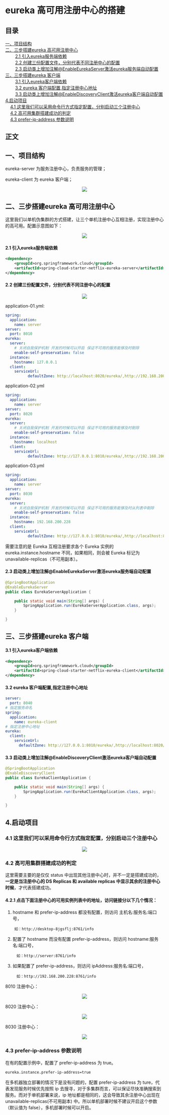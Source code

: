 # eureka 高可用注册中心的搭建

## 目录<br/>
<a href="#一项目结构">一、项目结构</a><br/>
<a href="#二三步搭建eureka-高可用注册中心">二、三步搭建eureka 高可用注册中心</a><br/>
&nbsp;&nbsp;&nbsp;&nbsp;&nbsp;&nbsp;&nbsp;&nbsp;<a href="#21-引入eureka服务端依赖">2.1 引入eureka服务端依赖</a><br/>
&nbsp;&nbsp;&nbsp;&nbsp;&nbsp;&nbsp;&nbsp;&nbsp;<a href="#22--创建三份配置文件分别代表不同注册中心的配置">2.2  创建三份配置文件，分别代表不同注册中心的配置</a><br/>
&nbsp;&nbsp;&nbsp;&nbsp;&nbsp;&nbsp;&nbsp;&nbsp;<a href="#23-启动类上增加注解EnableEurekaServer激活eureka服务端自动配置">2.3 启动类上增加注解@EnableEurekaServer激活eureka服务端自动配置</a><br/>
<a href="#三三步搭建eureka-客户端">三、三步搭建eureka 客户端</a><br/>
&nbsp;&nbsp;&nbsp;&nbsp;&nbsp;&nbsp;&nbsp;&nbsp;<a href="#31-引入eureka客户端依赖">3.1 引入eureka客户端依赖</a><br/>
&nbsp;&nbsp;&nbsp;&nbsp;&nbsp;&nbsp;&nbsp;&nbsp;<a href="#32-eureka-客户端配置指定注册中心地址">3.2 eureka 客户端配置,指定注册中心地址</a><br/>
&nbsp;&nbsp;&nbsp;&nbsp;&nbsp;&nbsp;&nbsp;&nbsp;<a href="#33-启动类上增加注解EnableDiscoveryClient激活eureka客户端自动配置">3.3 启动类上增加注解@EnableDiscoveryClient激活eureka客户端自动配置</a><br/>
<a href="#4启动项目">4.启动项目 </a><br/>
&nbsp;&nbsp;&nbsp;&nbsp;<a href="#41-这里我们可以采用命令行方式指定配置分别启动三个注册中心">4.1 这里我们可以采用命令行方式指定配置，分别启动三个注册中心</a><br/>
&nbsp;&nbsp;&nbsp;&nbsp;<a href="#42--高可用集群搭建成功的判定">4.2  高可用集群搭建成功的判定</a><br/>
&nbsp;&nbsp;&nbsp;&nbsp;<a href="#43--prefer-ip-address-参数说明">4.3  prefer-ip-address 参数说明</a><br/>
## 正文<br/>


## 一、项目结构

eureka-server 为服务注册中心，负责服务的管理；

eureka-client 为 eureka 客户端；

<div align="center"> <img src="https://github.com/heibaiying/spring-samples-for-all/blob/master/pictures/spring-cloud-eureka-cluster.png"/> </div>



## 二、三步搭建eureka 高可用注册中心

这里我们以单机伪集群的方式搭建，让三个单机注册中心互相注册，实现注册中心的高可用。配置示意图如下：

<div align="center"> <img src="https://github.com/heibaiying/spring-samples-for-all/blob/master/pictures/eureka-server-client.png"/> </div>

#### 2.1 引入eureka服务端依赖

```xml
<dependency>
    <groupId>org.springframework.cloud</groupId>
    <artifactId>spring-cloud-starter-netflix-eureka-server</artifactId>
</dependency>
```

#### 2.2  创建三份配置文件，分别代表不同注册中心的配置

<div align="center"> <img src="https://github.com/heibaiying/spring-samples-for-all/blob/master/pictures/eureka-application.png"/> </div>

application-01.yml:

```yaml
spring:
  application:
    name: server
server:
  port: 8010
eureka:
  server:
    # 关闭自我保护机制 开发的时候可以开启 保证不可用的服务能够及时剔除
    enable-self-preservation: false
  instance:
    hostname: 127.0.0.1
  client:
    serviceUrl:
          defaultZone: http://localhost:8020/eureka/,http://192.168.200.228:8030/eureka/
```

application-02.yml

```yaml
spring:
  application:
    name: server
server:
  port: 8020
eureka:
  server:
    # 关闭自我保护机制 开发的时候可以开启 保证不可用的服务能够及时剔除
    enable-self-preservation: false
  instance:
    hostname: localhost
  client:
    serviceUrl:
          defaultZone: http://127.0.0.1:8010/eureka/,http://192.168.200.228:8030/eureka/
```

application-03.yml

```yaml
spring:
  application:
    name: server
server:
  port: 8030
eureka:
  server:
    # 关闭自我保护机制 开发的时候可以开启 保证不可用的服务能够及时从列表中剔除
    enable-self-preservation: false
  instance:
    hostname: 192.168.200.228
  client:
    serviceUrl:
          defaultZone: http://127.0.0.1:8010/eureka/,http://localhost:8020/eureka/
```

需要注意的是 Eureka 互相注册要求各个 Eureka 实例的 eureka.instance.hostname 不同，如果相同，则会被 Eureka 标记为 unavailable-replicas（不可用副本）。

#### 2.3 启动类上增加注解@EnableEurekaServer激活eureka服务端自动配置

```java
@SpringBootApplication
@EnableEurekaServer
public class EurekaServerApplication {

    public static void main(String[] args) {
        SpringApplication.run(EurekaServerApplication.class, args);
    }

}
```



## 三、三步搭建eureka 客户端

#### 3.1 引入eureka客户端依赖

```xml
<dependency>
    <groupId>org.springframework.cloud</groupId>
    <artifactId>spring-cloud-starter-netflix-eureka-client</artifactId>
</dependency>
```

#### 3.2 eureka 客户端配置,指定注册中心地址

```yaml
server:
  port: 8040
# 指定服务命名
spring:
  application:
    name: eureka-client
# 指定注册中心地址
eureka:
  client:
    serviceUrl:
      defaultZone: http://127.0.0.1:8010/eureka/,http://localhost:8020/eureka/,http://192.168.200.228:8030/eureka/
```

#### 3.3 启动类上增加注解@EnableDiscoveryClient激活eureka客户端自动配置

```java
@SpringBootApplication
@EnableDiscoveryClient
public class EurekaClientApplication {

    public static void main(String[] args) {
        SpringApplication.run(EurekaClientApplication.class, args);
    }

}
```

## 4.启动项目 

### 4.1 这里我们可以采用命令行方式指定配置，分别启动三个注册中心

<div align="center"> <img src="https://github.com/heibaiying/spring-samples-for-all/blob/master/pictures/eureka-active.png"/> </div>

### 4.2  高可用集群搭建成功的判定

这里需要主要的是仅仅 status 中出现其他注册中心时，并不一定是搭建成功的，**一定是当注册中心的 DS Replicas 和 available replicas 中显示其余的注册中心时候**，才代表搭建成功。

#### 4.2.1  点击下面注册中心的可用实例列表中的地址，访问链接分以下几个情况：

1. hostname 和 prefer-ip-address 都没有配置，则访问 主机名:服务名:端口号，

```
    如：http://desktop-8jgsflj:8761/info
```

2. 配置了 hostname 而没有配置 prefer-ip-address，则访问 hostname:服务名:端口号，

```
     如：http://server:8761/info
```
3. 如果配置了 prefer-ip-address，则访问 ipAddress:服务名:端口号，
```
     如：http://192.168.200.228:8761/info
```
8010 注册中心：

<div align="center"> <img src="https://github.com/heibaiying/spring-samples-for-all/blob/master/pictures/eureka-8010.png"/> </div>

8020 注册中心：

<div align="center"> <img src="https://github.com/heibaiying/spring-samples-for-all/blob/master/pictures/eureka-8020.png"/> </div>

8030 注册中心：

<div align="center"> <img src="https://github.com/heibaiying/spring-samples-for-all/blob/master/pictures/eureka-8030.png"/> </div>

### 4.3  prefer-ip-address 参数说明

在有的配置示例中，配置了 prefer-ip-address 为 true。

```properties
eureka.instance.prefer-ip-address=true
```

在多机器独立部署的情况下是没有问题的，配置 prefer-ip-address 为 ture，代表发现服务时候优先按照 ip 去搜寻，对于多集群而言，可以保证尽快准确搜索到服务。而对于单机部署来说，ip 地址都是相同的，这会导致其余注册中心出现在 unavailable-replicas(不可用副本) 中。所以单机部署时候不建议开启这个参数（默认值为 false），多机部署时候可以开启。
